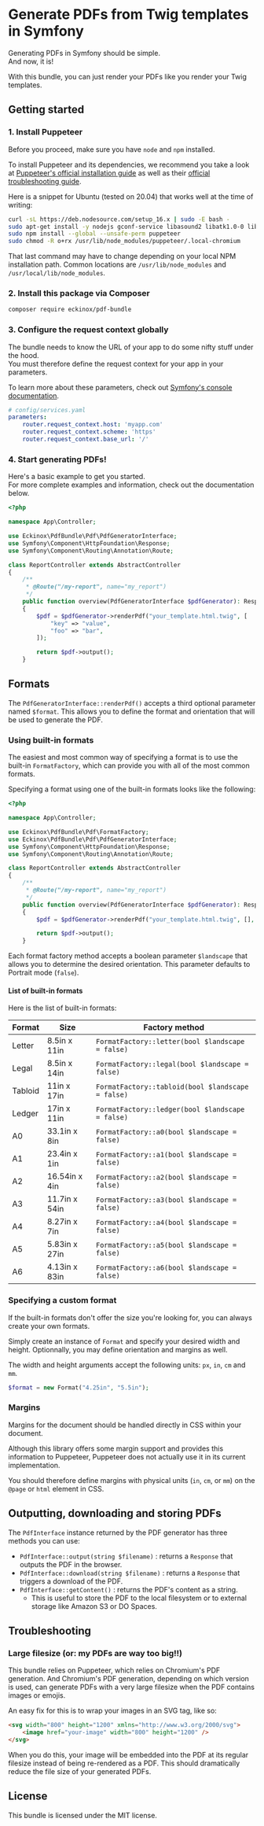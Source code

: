 # Generate PDFs from Twig templates in Symfony

Generating PDFs in Symfony should be simple.  
And now, it is!

With this bundle, you can just render your PDFs like you render your Twig templates.


## Getting started

### 1. Install Puppeteer
Before you proceed, make sure you have `node` and `npm` installed.

To install Puppeteer and its dependencies, we recommend you take a look at 
[Puppeteer's official installation guide](https://developers.google.com/web/tools/puppeteer/get-started) 
as well as their [official troubleshooting guide](https://github.com/puppeteer/puppeteer/blob/main/docs/troubleshooting.md).

Here is a snippet for Ubuntu (tested on 20.04) that works well at the time of writing:

```bash
curl -sL https://deb.nodesource.com/setup_16.x | sudo -E bash -
sudo apt-get install -y nodejs gconf-service libasound2 libatk1.0-0 libc6 libcairo2 libcups2 libdbus-1-3 libexpat1 libfontconfig1 libgcc1 libgconf-2-4 libgdk-pixbuf2.0-0 libglib2.0-0 libgtk-3-0 libnspr4 libpango-1.0-0 libpangocairo-1.0-0 libstdc++6 libx11-6 libx11-xcb1 libxcb1 libxcomposite1 libxcursor1 libxdamage1 libxext6 libxfixes3 libxi6 libxrandr2 libxrender1 libxss1 libxtst6 ca-certificates fonts-liberation libappindicator1 libnss3 lsb-release xdg-utils wget libappindicator3-1 libatk-bridge2.0-0 libgbm1
sudo npm install --global --unsafe-perm puppeteer
sudo chmod -R o+rx /usr/lib/node_modules/puppeteer/.local-chromium
```

That last command may have to change depending on your local NPM installation path. 
Common locations are `/usr/lib/node_modules` and `/usr/local/lib/node_modules`.


### 2. Install this package via Composer

```bash
composer require eckinox/pdf-bundle
```


### 3. Configure the request context globally

The bundle needs to know the URL of your app to do some nifty stuff under the hood.  
You must therefore define the request context for your app in your parameters.

To learn more about these parameters, check out [Symfony's console documentation](https://symfony.com/doc/4.1/console/request_context.html#configuring-the-request-context-globally).

```yaml
# config/services.yaml
parameters:
    router.request_context.host: 'myapp.com'
    router.request_context.scheme: 'https'
    router.request_context.base_url: '/'
```


### 4. Start generating PDFs!

Here's a basic example to get you started.  
For more complete examples and information, check out the documentation below.

```php
<?php

namespace App\Controller;

use Eckinox\PdfBundle\Pdf\PdfGeneratorInterface;
use Symfony\Component\HttpFoundation\Response;
use Symfony\Component\Routing\Annotation\Route;

class ReportController extends AbstractController
{
    /**
     * @Route("/my-report", name="my_report")
     */
    public function overview(PdfGeneratorInterface $pdfGenerator): Response
    {
        $pdf = $pdfGenerator->renderPdf("your_template.html.twig", [
            "key" => "value",
            "foo" => "bar",
        ]);

        return $pdf->output();
    }
```


## Formats

The `PdfGeneratorInterface::renderPdf()` accepts a third optional parameter named `$format`.
This allows you to define the format and orientation that will be used to generate the PDF.

### Using built-in formats

The easiest and most common way of specifying a format is to use the built-in `FormatFactory`,
which can provide you with all of the most common formats. 

Specifying a format using one of the built-in formats looks like the following:
```php
<?php

namespace App\Controller;

use Eckinox\PdfBundle\Pdf\FormatFactory;
use Eckinox\PdfBundle\Pdf\PdfGeneratorInterface;
use Symfony\Component\HttpFoundation\Response;
use Symfony\Component\Routing\Annotation\Route;

class ReportController extends AbstractController
{
    /**
     * @Route("/my-report", name="my_report")
     */
    public function overview(PdfGeneratorInterface $pdfGenerator): Response
    {
        $pdf = $pdfGenerator->renderPdf("your_template.html.twig", [], FormatFactory::a4());

        return $pdf->output();
    }
```

Each format factory method accepts a boolean parameter `$landscape` that allows you to determine the 
desired orientation. This parameter defaults to Portrait mode (`false`).

#### List of built-in formats

Here is the list of built-in formats:

| Format  | Size          | Factory method                                    |
| ------- | ------------- | ------------------------------------------------- |
| Letter  | 8.5in x 11in  | `FormatFactory::letter(bool $landscape = false)`  |
| Legal   | 8.5in x 14in  | `FormatFactory::legal(bool $landscape = false)`   |
| Tabloid | 11in x 17in   | `FormatFactory::tabloid(bool $landscape = false)` |
| Ledger  | 17in x 11in   | `FormatFactory::ledger(bool $landscape = false)`  |
| A0      | 33.1in x 8in  | `FormatFactory::a0(bool $landscape = false)`      |
| A1      | 23.4in x 1in  | `FormatFactory::a1(bool $landscape = false)`      |
| A2      | 16.54in x 4in | `FormatFactory::a2(bool $landscape = false)`      |
| A3      | 11.7in x 54in | `FormatFactory::a3(bool $landscape = false)`      |
| A4      | 8.27in x 7in  | `FormatFactory::a4(bool $landscape = false)`      |
| A5      | 5.83in x 27in | `FormatFactory::a5(bool $landscape = false)`      |
| A6      | 4.13in x 83in | `FormatFactory::a6(bool $landscape = false)`      |


### Specifying a custom format

If the built-in formats don't offer the size you're looking for, you can always create your
own formats.

Simply create an instance of `Format` and specify your desired width and height. Optionnally,
you may define orientation and margins as well.

The width and height arguments accept the following units: `px`, `in`, `cm` and `mm`.

```php
$format = new Format("4.25in", "5.5in");
```


### Margins

Margins for the document should be handled directly in CSS within your document.

Although this library offers some margin support and provides this information to Puppeteer,
Puppeteer does not actually use it in its current implementation.

You should therefore define margins with physical units (`in`, `cm`, or `mm`) on the `@page` 
or `html` element in CSS.


## Outputting, downloading and storing PDFs

The `PdfInterface` instance returned by the PDF generator has three methods you can use:

- `PdfInterface::output(string $filename)` : returns a `Response` that outputs the PDF in the browser.
- `PdfInterface::download(string $filename)` : returns a `Response` that triggers a download of the PDF.
- `PdfInterface::getContent()` : returns the PDF's content as a string. 
  - This is useful to store the PDF to the local filesystem or to external storage like Amazon S3 or DO Spaces.


## Troubleshooting

### Large filesize (or: my PDFs are way too big!!)

This bundle relies on Puppeteer, which relies on Chromium's PDF generation. And Chromium's PDF generation, 
depending on which version is used, can generate PDFs with a very large filesize when the PDF contains 
images or emojis.

An easy fix for this is to wrap your images in an SVG tag, like so:

```html
<svg width="800" height="1200" xmlns="http://www.w3.org/2000/svg">
	<image href="your-image" width="800" height="1200" />
</svg>
```

When you do this, your image will be embedded into the PDF at its regular filesize instead of being 
re-rendered as a PDF. This should dramatically reduce the file size of your generated PDFs.


## License

This bundle is licensed under the MIT license.
